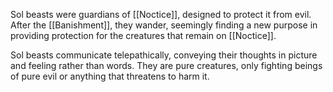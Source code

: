 Sol beasts were guardians of [[Noctice]], designed to protect it from evil. After the [[Banishment]], they wander, seemingly finding a new purpose in providing protection for the creatures that remain on [[Noctice]].

Sol beasts communicate telepathically, conveying their thoughts in picture and feeling rather than words. They are pure creatures, only fighting beings of pure evil or anything that threatens to harm it.